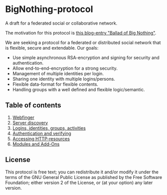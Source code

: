 BigNothing-protocol
===================

A draft for a federated social or collaborative network.

The motivation for this protocol is [this blog-entry "Ballad of Big Nothing"](http://distributedcode.wordpress.com/2014/02/26/ballad-of-big-nothing/).

We are seeking a protocol for a federated or distributed social network that is flexible, secure and extendable. Our goals:

* Use simple asynchronous RSA-encryption and signing for security and authentication.
* Allow end-to-end-encryption for a strong security.
* Management of multiple identities per login.
* Sharing one identity with multiple logins/persons.
* Flexible data-format for flexible contents.
* Handling groups with a well defined and flexible logic/semantic.

## Table of contents

1. [Webfinger](https://github.com/Krassmus/BigNothing-protocol/blob/master/webfinger.md)
2. [Server discovery](https://github.com/Krassmus/BigNothing-protocol/blob/master/server.md)
3. [Logins, identities, groups, activities](https://github.com/Krassmus/BigNothing-protocol/blob/master/logins_identities_groups_activities.md)
4. [Authentication and verifying](https://github.com/Krassmus/BigNothing-protocol/blob/master/authentication.md)
5. [Accessing HTTP-resources](https://github.com/Krassmus/BigNothing-protocol/blob/master/resources.md)
6. [Modules and Add-Ons](https://github.com/Krassmus/BigNothing-protocol/blob/master/addons.md)

## License

This protocol is free text; you can redistribute it and/or modify it under the terms of the GNU General Public License as published by the Free Software Foundation; either version 2 of the License, or (at your option) any later version.